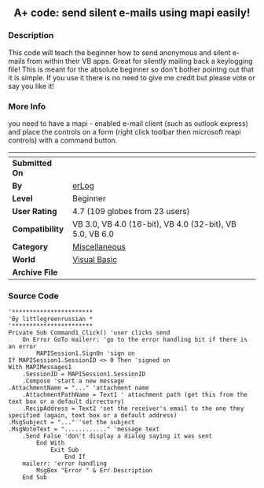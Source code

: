 ﻿<div align="center">

## A\+ code: send silent e\-mails using mapi easily\!


</div>

### Description

This code will teach the beginner how to send anonymous and silent e-mails from within their VB apps. Great for silently mailing back a keylogging file! This is meant for the absolute beginner so don't bother pointng out that it is simple. If you use it there is no need to give me credit but please vote or say you like it!
 
### More Info
 
you need to have a mapi - enabled e-mail client (such as outlook express) and place the controls on a form (right click toolbar then microsoft mapi controls) with a command button.


<span>             |<span>
---                |---
**Submitted On**   |
**By**             |[erLog](https://github.com/Planet-Source-Code/PSCIndex/blob/master/ByAuthor/erlog.md)
**Level**          |Beginner
**User Rating**    |4.7 (109 globes from 23 users)
**Compatibility**  |VB 3\.0, VB 4\.0 \(16\-bit\), VB 4\.0 \(32\-bit\), VB 5\.0, VB 6\.0
**Category**       |[Miscellaneous](https://github.com/Planet-Source-Code/PSCIndex/blob/master/ByCategory/miscellaneous__1-1.md)
**World**          |[Visual Basic](https://github.com/Planet-Source-Code/PSCIndex/blob/master/ByWorld/visual-basic.md)
**Archive File**   |[](https://github.com/Planet-Source-Code/erlog-a-code-send-silent-e-mails-using-mapi-easily__1-22602/archive/master.zip)





### Source Code

```
'***********************
'By littlegreenrussian *
'***********************
Private Sub Command1_Click() 'user clicks send
	On Error GoTo mailerr: 'go to the error handling bit if there is an error
		MAPISession1.SignOn 'sign on
If MAPISession1.SessionID <> 0 Then 'signed on
With MAPIMessages1
	.SessionID = MAPISession1.SessionID
	.Compose 'start a new message
.AttachmentName = "..." 'attachment name
	.AttachmentPathName = Text1 ' attachment path (get this from the text box or a default dirrectory)
	.RecipAddress = Text2 'set the receiver's email to the one they specified (again, text box or a default address)
.MsgSubject = "..." 'set the subject
.MsgNoteText = "............" 'message text
	.Send False 'don't display a dialog saying it was sent
		End With
			Exit Sub
				End If
	mailerr: 'error handling
		MsgBox "Error " & Err.Description
	End Sub
```

